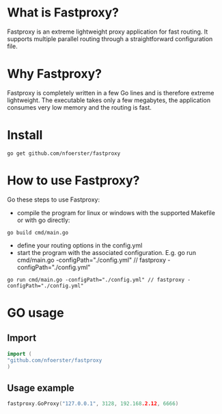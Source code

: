 # What is Fastproxy?

Fastproxy is an extreme lightweight proxy application for fast routing. 
It supports multiple parallel routing through a straightforward configuration file.

# Why Fastproxy?

Fastproxy is completely written in a few Go lines and is therefore extreme lightweight. 
The executable takes only a few megabytes, the application consumes very low memory and the routing is fast.

# Install

```console
go get github.com/nfoerster/fastproxy
```

# How to use Fastproxy?

Go these steps to use Fastproxy:
* compile the program for linux or windows with the supported Makefile or with go directly: 
```console
go build cmd/main.go
```
* define your routing options in the config.yml
* start the program with the associated configuration. E.g. go run cmd/main.go -configPath="./config.yml" // fastproxy -configPath="./config.yml"
```console
go run cmd/main.go -configPath="./config.yml" // fastproxy -configPath="./config.yml"
```

# GO usage

## Import 
```go
import (
"github.com/nfoerster/fastproxy
)
```
## Usage example 
```go
fastproxy.GoProxy("127.0.0.1", 3128, 192.168.2.12, 6666)
```
